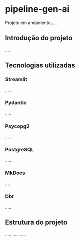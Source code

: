 # pipeline-gen-ai

Projeto em andamento.....

## Introdução do projeto
....

## Tecnologias utilizadas

### Streamlit
.....

### Pydantic
.....

### Psycopg2
.....

### PostgreSQL
......

### MkDocs
....

### Dbt
......

## Estrutura do projeto
.....
.....
.....


